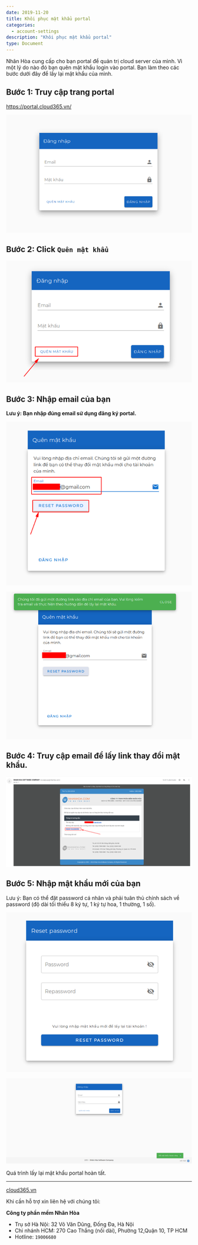 ```yaml
---
date: 2019-11-20
title: Khôi phục mật khẩu portal
categories:
  - account-settings
description: "Khôi phục mật khẩu portal"
type: Document
---
```

Nhân Hòa cung cấp cho bạn portal để quản trị cloud server của mình. Vì một lý do nào đó bạn quên mật khẩu login vào portal. Bạn làm theo các bước dưới đây để lấy lại mật khẩu của mình.

## Bước 1: Truy cập trang portal

<a href="https://portal.cloud365.vn/" target="_blank">https://portal.cloud365.vn/</a>

![](/images/img-lay-pass-portal/screenshot_2.png)

## Bước 2: Click `Quên mật khẩu`

![](/images/img-lay-pass-portal/screenshot.png)

## Bước 3: Nhập email của bạn

**Lưu ý: Bạn nhập đúng email sử dụng đăng ký portal.**

![](/images/img-lay-pass-portal/screenshot_1.png)

![](/images/img-lay-pass-portal/screenshot_3.png)

## Bước 4: Truy cập email để lấy link thay đổi mật khẩu.

![](/images/img-lay-pass-portal/screenshot_4.png)

## Bước 5: Nhập mật khẩu mới của bạn

Lưu ý: Bạn có thể đặt password cá nhân và phải tuân thủ chính sách về password (độ dài tối thiểu 8 ký tự, 1 ký tự hoa, 1 thường, 1 số).

![](/images/img-lay-pass-portal/screenshot_5.png)

![](/images/img-lay-pass-portal/screenshot_6.png)

Quá trình lấy lại mật khẩu portal hoàn tất.

---
<a href="https://cloud365.vn/" target="_blank">cloud365.vn</a>

Khi cần hỗ trợ xin liên hệ với chúng tôi:

**Công ty phần mềm Nhân Hòa**
- Trụ sở Hà Nội: 32 Võ Văn Dũng, Đống Đa, Hà Nội
- Chi nhánh HCM: 270 Cao Thắng (nối dài), Phường 12,Quận 10, TP HCM
- Hotline: `19006680`
